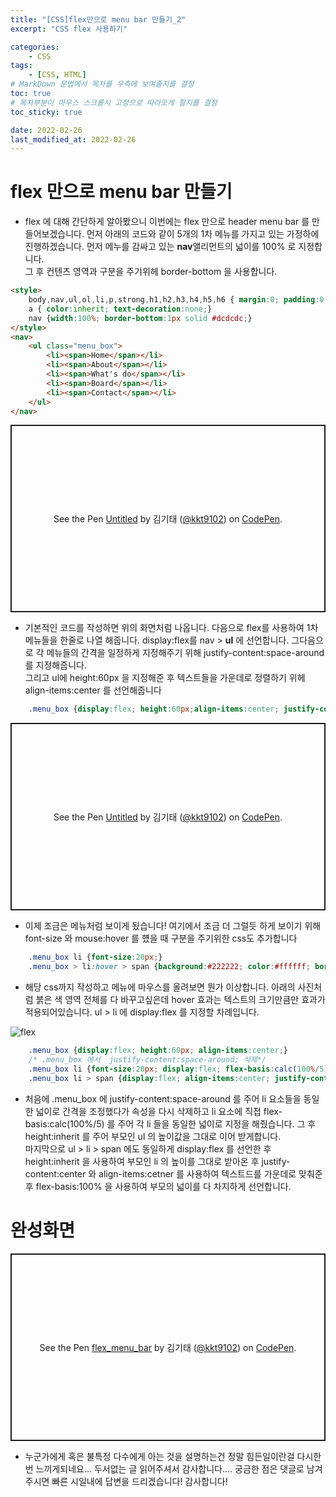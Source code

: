 ```yaml
---
title: "[CSS]flex만으로 menu bar 만들기_2"
excerpt: "CSS flex 사용하기"

categories:
    - CSS
tags:
    - [CSS, HTML]
# MarkDown 문법에서 목차를 우측에 보여줄지를 결정
toc: true
# 목차부분이 마우스 스크롤시 고정으로 따라오게 할지를 결정
toc_sticky: true

date: 2022-02-26
last_modified_at: 2022-02-26
---
```


# flex 만으로 menu bar 만들기
- flex 에 대해 간단하게 알아봤으니 이번에는 flex 만으로 header menu bar 를 만들어보겠습니다. 먼저 아래의 코드와 같이 5개의 1차 메뉴를 가지고 있는 가정하에 진행하겠습니다. 먼저 메누를 감싸고 있는 **nav**앨리먼트의 넓이를 100% 로 지정합니다.  
그 후 컨텐츠 영역과 구분을 주기위헤  border-bottom 을 사용합니다.

```html
<style>
    body,nav,ul,ol,li,p,strong,h1,h2,h3,h4,h5,h6 { margin:0; padding:0; list-style:none;}
    a { color:inherit; text-decoration:none;}
    nav {width:100%; border-bottom:1px solid #dcdcdc;}
</style>
<nav>
    <ul class="menu_box">
        <li><span>Home</span></li>
        <li><span>About</span></li>
        <li><span>What's do</span></li>
        <li><span>Board</span></li>
        <li><span>Contact</span></li>
    </ul>
</nav>
```
<p class="codepen" data-height="300" data-theme-id="dark" data-default-tab="html" data-slug-hash="OJOdRJx" data-user="kkt9102" style="height: 300px; box-sizing: border-box; display: flex; align-items: center; justify-content: center; border: 2px solid; margin: 1em 0; padding: 1em;">
  <span>See the Pen <a href="https://codepen.io/kkt9102/pen/OJOdRJx">
  Untitled</a> by 김기태 (<a href="https://codepen.io/kkt9102">@kkt9102</a>)
  on <a href="https://codepen.io">CodePen</a>.</span>
</p>
<script async src="https://cpwebassets.codepen.io/assets/embed/ei.js"></script>

- 기본적인 코드를 작성하면 위의 화면처럼 나옵니다. 다음으로 flex를 사용하여 1차 메뉴들을 한줄로 나열 해줍니다.  display:flex를  nav >  **ul** 에 선언합니다. 그다음으로 각 메뉴들의 간격을 일정하게 지정해주기 위해 justify-content:space-around 를 지정해줍니다.   
그리고 ul에 height:60px 을 지정해준 후 텍스트들을 가운데로 정렬하기 위헤 align-items:center 를 선언해줍니다

```css
    .menu_box {display:flex; height:60px;align-items:center; justify-content:space-around;}
```

<p class="codepen" data-height="300" data-theme-id="dark" data-default-tab="css" data-slug-hash="dyZappO" data-user="kkt9102" style="height: 300px; box-sizing: border-box; display: flex; align-items: center; justify-content: center; border: 2px solid; margin: 1em 0; padding: 1em;">
  <span>See the Pen <a href="https://codepen.io/kkt9102/pen/dyZappO">
  Untitled</a> by 김기태 (<a href="https://codepen.io/kkt9102">@kkt9102</a>)
  on <a href="https://codepen.io">CodePen</a>.</span>
</p>
<script async src="https://cpwebassets.codepen.io/assets/embed/ei.js"></script>

- 이제 조금은 메뉴처럼 보이게 됬습니다! 여기에서 조금 더 그럴듯 하게 보이기 위해 font-size 와 mouse:hover 를 헀을 때 구분을 주기위한 css도 추가합니다

```css
    .menu_box li {font-size:20px;}
    .menu_box > li:hover > span {background:#222222; color:#ffffff; border:1px solid #222222;}
```

- 해당 css까지 작성하고 메뉴에 마우스를 올려보면 뭔가 이상합니다. 아래의 사진처럼 붉은 색 영역 전체를 다 바꾸고싶은데 hover 효과는 텍스트의 크기만큼만 효과가 적용되어있습니다. ul > li 에 display:flex 를 지정할 차례입니다. 

![flex](https://cdn.jsdelivr.net/gh/kkt9102/blog_img/20220304_posts/img1.png)

```css
    .menu_box {display:flex; height:60px; align-items:center;}
    /* .menu_box 에서  justify-content:space-around; 삭제*/
    .menu_box li {font-size:20px; display:flex; flex-basis:calc(100%/5); height:inherit; cursor:pointer; transition:background 0.3s, color 0.2s;} 
    .menu_box li > span {display:flex; align-items:center; justify-content:center; height:inherit; flex-basis:100%;}
```

- 처음에 .menu_box 에 justify-content:space-around 를 주어 li 요소들을 동일한 넓이로 간격을 조정했다가 속성을 다시 삭제하고 
li 요소에 직접 flex-basis:calc(100%/5) 를 주어 각 li 들을 동일한 넓이로 지정을 해줬습니다. 
그 후 height:inherit 를 주어 부모인 ul 의 높이값을 그대로 이어 받게합니다.  
마지막으로 ul > li > span 에도 동일하게 display:flex 를 선언한 후 
height:inherit 을 사용하여 부모인 li 의 높이를 그대로 받아온 후 justify-content:center 와 align-items:cetner 를 사용하여 텍스트드를 가운데로 맞춰준 후 flex-basis:100% 을 사용하여 부모의 넓이를 다 차지하게 선언합니다.

# 완성화면

<p class="codepen" data-height="300" data-theme-id="dark" data-default-tab="css" data-slug-hash="KKyJgrj" data-user="kkt9102" style="height: 300px; box-sizing: border-box; display: flex; align-items: center; justify-content: center; border: 2px solid; margin: 1em 0; padding: 1em;">
  <span>See the Pen <a href="https://codepen.io/kkt9102/pen/KKyJgrj">
  flex_menu_bar</a> by 김기태 (<a href="https://codepen.io/kkt9102">@kkt9102</a>)
  on <a href="https://codepen.io">CodePen</a>.</span>
</p>
<script async src="https://cpwebassets.codepen.io/assets/embed/ei.js"></script>

- 누군가에게 혹은 불특정 다수에게 아는 것을 설명하는건 정말 힘든일이란걸 다시한번 느끼게되네요... 두서없는 글 읽어주셔서 감사합니다.... 궁금한 점은 댓글로 남겨주시면 빠른 시일내에 답변을 드리겠습니다! 감사합니다!